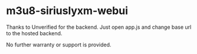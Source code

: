 # m3u8-siriuslyxm-webui
Thanks to Unverified for the backend. Just open app.js and change base url to the hosted backend. 

No further warranty or support is provided.
